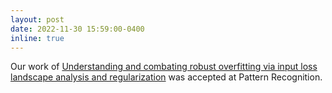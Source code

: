 ```yaml
---
layout: post
date: 2022-11-30 15:59:00-0400
inline: true
---
```


Our work of [Understanding and combating robust overfitting via input loss landscape analysis and regularization](https://www.sciencedirect.com/science/article/pii/S0031320322007087) was accepted at Pattern Recognition.
